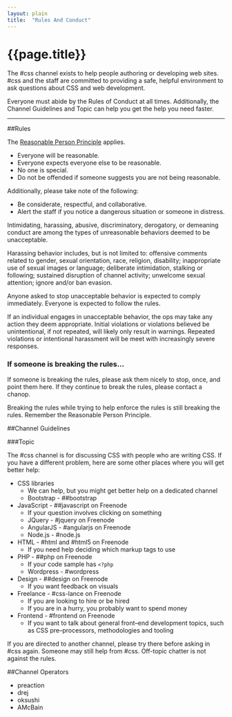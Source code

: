 ```yaml
---
layout: plain
title:  "Rules And Conduct"
---
```


# {{page.title}}

The #css channel exists to help people authoring or developing web
sites. #css and the staff are committed to providing a safe, helpful
environment to ask questions about CSS and web development.

Everyone must abide by the Rules of Conduct at all times. Additionally,
the Channel Guidelines and Topic can help you get the help you need
faster.

---

##Rules

The [Reasonable Person Principle](http://www.cs.cmu.edu/~weigand/staff/)
applies.

* Everyone will be reasonable.
* Everyone expects everyone else to be reasonable.
* No one is special.
* Do not be offended if someone suggests you are not being reasonable.

Additionally, please take note of the following:

* Be considerate, respectful, and collaborative.
* Alert the staff if you notice a dangerous situation or someone in
  distress.

Intimidating, harassing, abusive, discriminatory, derogatory, or
demeaning conduct are among the types of unreasonable behaviors deemed
to be unacceptable.

Harassing behavior includes, but is not limited to: offensive comments
related to gender, sexual orientation, race, religion, disability;
inappropriate use of sexual images or language; deliberate intimidation,
stalking or following; sustained disruption of channel activity;
unwelcome sexual attention; ignore and/or ban evasion.

Anyone asked to stop unacceptable behavior is expected to comply
immediately. Everyone is expected to follow the rules.

If an individual engages in unacceptable behavior, the ops may take any
action they deem appropriate. Initial violations or violations believed
be unintentional, if not repeated, will likely only result in warnings.
Repeated violations or intentional harassment will be meet with
increasingly severe responses.

### If someone is breaking the rules…

If someone is breaking the rules, please ask them nicely to stop, once,
and point them here. If they continue to break the rules, please contact
a chanop.

Breaking the rules while trying to help enforce the rules is still
breaking the rules. Remember the Reasonable Person Principle.


##Channel Guidelines


###Topic

The #css channel is for discussing CSS with people who are writing CSS.
If you have a different problem, here are some other places where you
will get better help:

* CSS libraries
    * We can help, but you might get better help on a dedicated channel
    * Bootstrap - ##bootstrap
* JavaScript - ##javascript on Freenode
    * If your question involves clicking on something
    * JQuery - #jquery on Freenode
    * AngularJS - #angularjs on Freenode
    * Node.js - #node.js
* HTML - #html and #html5 on Freenode
    * If you need help deciding which markup tags to use
* PHP - ##php on Freenode
    * If your code sample has `<?php`
    * Wordpress - #wordpress
* Design - ##design on Freenode
    * If you want feedback on visuals
* Freelance - #css-lance on Freenode
    * If you are looking to hire or be hired
    * If you are in a hurry, you probably want to spend money
* Frontend - #frontend on Freenode
    * If you want to talk about general front–end development topics, such as CSS pre–processors, methodologies and tooling

If you are directed to another channel, please try there before asking
in #css again. Someone may still help from #css. Off-topic chatter is
not against the rules.


##Channel Operators

* preaction
* drej
* oksushi
* AMcBain

